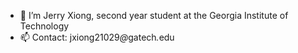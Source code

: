 - 👋 I’m Jerry Xiong, second year student at the Georgia Institute of Technology
- 📫 Contact: jxiong21029<i at>@</i>gatech<i com>.</i>edu

<!---
jxiong21029/jxiong21029 is a ✨ special ✨ repository because its `README.md` (this file) appears on your GitHub profile.
You can click the Preview link to take a look at your changes.
--->
